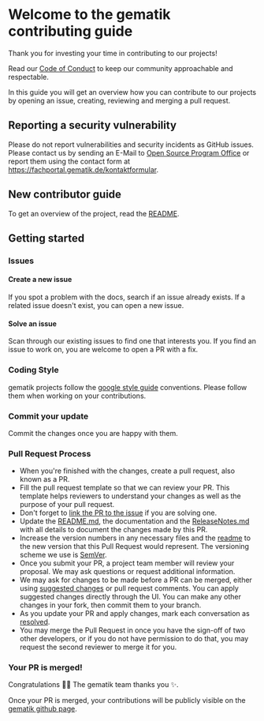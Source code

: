 # Welcome to the gematik contributing guide 

Thank you for investing your time in contributing to our projects!

Read our [Code of Conduct](CODE_OF_CONDUCT.md) to keep our community approachable and respectable.

In this guide you will get an overview how you can contribute to our projects by opening an issue, creating, reviewing and merging a pull request.

## Reporting a security vulnerability

Please do not report vulnerabilities and security incidents as GitHub issues. Please contact us by sending an E-Mail to [Open Source Program Office](mailto:ospo@gematik.de?subject=[GitHub]%20notification-routing-service) or report them using the contact form at https://fachportal.gematik.de/kontaktformular.

## New contributor guide

To get an overview of the project, read the [README](../README.md).

## Getting started

### Issues

#### Create a new issue

If you spot a problem with the docs, search if an issue already exists.
If a related issue doesn't exist, you can open a new issue.

#### Solve an issue

Scan through our existing issues to find one that interests you. If you find an issue to work on, you are welcome to open a PR with a fix.

### Coding Style

gematik projects follow the [google style guide](https://github.com/google/styleguide) conventions. Please follow them when working on your contributions.

### Commit your update

Commit the changes once you are happy with them.

### Pull Request Process

- When you're finished with the changes, create a pull request, also known as a PR.
- Fill the pull request template so that we can review your PR. This template helps reviewers to understand your changes as well as the purpose of your pull request.
- Don't forget to [link the PR to the issue](https://docs.github.com/en/issues/tracking-your-work-with-issues/linking-a-pull-request-to-an-issue) if you are solving one.
- Update the [README.md](../README.md), the documentation and the [ReleaseNotes.md](../ReleaseNotes.md) with all details to document the changes made by this PR.
- Increase the version numbers in any necessary files and the [readme](../README.md) to the new version that this
  Pull Request would represent. The versioning scheme we use is [SemVer](http://semver.org/).
- Once you submit your PR, a project team member will review your proposal. We may ask questions or request additional information.
- We may ask for changes to be made before a PR can be merged, either using [suggested changes](https://docs.github.com/en/github/collaborating-with-issues-and-pull-requests/incorporating-feedback-in-your-pull-request)
  or pull request comments. You can apply suggested changes directly through the UI. You can make any other changes in your fork, then commit them to your branch.
- As you update your PR and apply changes, mark each conversation as [resolved](https://docs.github.com/en/github/collaborating-with-issues-and-pull-requests/commenting-on-a-pull-request#resolving-conversations).
- You may merge the Pull Request in once you have the sign-off of two other developers, or if you
  do not have permission to do that, you may request the second reviewer to merge it for you.

### Your PR is merged!

Congratulations :tada::tada: The gematik team thanks you :sparkles:.

Once your PR is merged, your contributions will be publicly visible on the [gematik github page](https://github.com/gematik/).